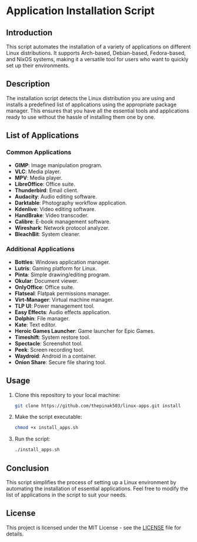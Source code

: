 # Application Installation Script

## Introduction

This script automates the installation of a variety of applications on different Linux distributions. It supports Arch-based, Debian-based, Fedora-based, and NixOS systems, making it a versatile tool for users who want to quickly set up their environments.

## Description

The installation script detects the Linux distribution you are using and installs a predefined list of applications using the appropriate package manager. This ensures that you have all the essential tools and applications ready to use without the hassle of installing them one by one.

## List of Applications

### Common Applications
- **GIMP**: Image manipulation program.
- **VLC**: Media player.
- **MPV**: Media player.
- **LibreOffice**: Office suite.
- **Thunderbird**: Email client.
- **Audacity**: Audio editing software.
- **Darktable**: Photography workflow application.
- **Kdenlive**: Video editing software.
- **HandBrake**: Video transcoder.
- **Calibre**: E-book management software.
- **Wireshark**: Network protocol analyzer.
- **BleachBit**: System cleaner.

### Additional Applications
- **Bottles**: Windows application manager.
- **Lutris**: Gaming platform for Linux.
- **Pinta**: Simple drawing/editing program.
- **Okular**: Document viewer.
- **OnlyOffice**: Office suite.
- **Flatseal**: Flatpak permissions manager.
- **Virt-Manager**: Virtual machine manager.
- **TLP UI**: Power management tool.
- **Easy Effects**: Audio effects application.
- **Dolphin**: File manager.
- **Kate**: Text editor.
- **Heroic Games Launcher**: Game launcher for Epic Games.
- **Timeshift**: System restore tool.
- **Spectacle**: Screenshot tool.
- **Peek**: Screen recording tool.
- **Waydroid**: Android in a container.
- **Onion Share**: Secure file sharing tool.

## Usage

1. Clone this repository to your local machine:
   ```bash
   git clone https://github.com/thepinak503/linux-apps.git install
   ```

2. Make the script executable:
   ```bash
   chmod +x install_apps.sh
   ```

3. Run the script:
   ```bash
   ./install_apps.sh
   ```

## Conclusion

This script simplifies the process of setting up a Linux environment by automating the installation of essential applications. Feel free to modify the list of applications in the script to suit your needs.

## License

This project is licensed under the MIT License - see the [LICENSE](LICENSE) file for details.
